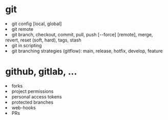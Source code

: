 <h1>git</h1>
<lo>

<li>git config [local, global]</li>
<li>git remote</li>
<li>git branch, checkout, commit, pull, push [--force] [remote], merge, revert, reset (soft, hard), tags, stash</li>
<li>git in scripting</li>
<li>git branching strategies (gitflow): main, release, hotfix, develop, feature</li>
</lo>





<h1>github, gitlab, ...</h1>


<lo>
<li>forks</li>
<li>project permissions</li>
<li>personal access tokens</li>
<li>protected branches</li>
<li>web-hooks</li>
<li>PRs</li>
</lo>
